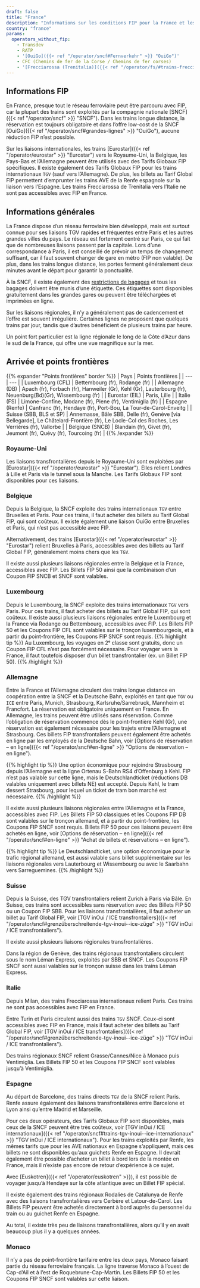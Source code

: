 ```yaml
---
draft: false
title: "France"
description: "Informations sur les conditions FIP pour la France et les opérateurs où les réductions peuvent être utilisées."
country: "france"
params:
  operators_without_fip:
    - Transdev
    - RATP
    - '[OuiGo]({{< ref "/operator/sncf#Fernverkehr" >}} "OuiGo")'
    - CFC (Chemins de fer de la Corse / Chemins de fer corses)
    - '[Frecciarossa (Trenitalia)]({{< ref "/operator/fs/#trains-frecciarossa-internationaux-vers-paris" >}} "Frecciarossa (Trenitalia)")'
---
```


## Informations FIP

En France, presque tout le réseau ferroviaire peut être parcouru avec FIP, car la plupart des trains sont exploités par la compagnie nationale [SNCF]({{< ref "/operator/sncf" >}} "SNCF"). Dans les trains longue distance, la réservation est toujours obligatoire et dans l’offre low-cost de la SNCF [OuiGo]({{< ref "/operator/sncf#grandes-lignes" >}} "OuiGo"), aucune réduction FIP n’est possible.

Sur les liaisons internationales, les trains [Eurostar]({{< ref "/operator/eurostar" >}} "Eurostar") vers le Royaume-Uni, la Belgique, les Pays-Bas et l’Allemagne peuvent être utilisés avec des Tarifs Globaux FIP spécifiques. Il existe également des Tarifs Globaux FIP pour les trains internationaux `TGV` (sauf vers l’Allemagne). De plus, les billets au Tarif Global FIP permettent d’emprunter les trains AVE de la Renfe espagnole sur la liaison vers l’Espagne. Les trains Frecciarossa de Trenitalia vers l’Italie ne sont pas accessibles avec FIP en France.

## Informations générales

La France dispose d’un réseau ferroviaire bien développé, mais est surtout connue pour ses liaisons TGV rapides et fréquentes entre Paris et les autres grandes villes du pays. Le réseau est fortement centré sur Paris, ce qui fait que de nombreuses liaisons passent par la capitale. Lors d’une correspondance à Paris, il est conseillé de prévoir un temps de changement suffisant, car il faut souvent changer de gare en métro (FIP non valable). De plus, dans les trains longue distance, les portes ferment généralement deux minutes avant le départ pour garantir la ponctualité.

À la SNCF, il existe également des [restrictions de bagages](https://www.sncf-voyageurs.com/en/travel-with-us/in-france/tgv-inoui/your-luggage-and-lockers/) et tous les bagages doivent être munis d’une étiquette. Ces étiquettes sont disponibles gratuitement dans les grandes gares ou peuvent être téléchargées et imprimées en ligne.

Sur les liaisons régionales, il n’y a généralement pas de cadencement et l’offre est souvent irrégulière. Certaines lignes ne proposent que quelques trains par jour, tandis que d’autres bénéficient de plusieurs trains par heure.

Un point fort particulier est la ligne régionale le long de la Côte d’Azur dans le sud de la France, qui offre une vue magnifique sur la mer.

## Arrivée et points frontières

{{% expander "Points frontières" border %}}
| Pays | Points frontières |
| --- | --- |
| Luxembourg (CFL) | Bettembourg (fr), Rodange (fr) |
| Allemagne (DB) | Apach (fr), Forbach (fr), Hanweiler (Gr), Kehl (Gr), Lauterbourg (fr), Neuenburg(Bd)(Gr), Wissembourg (fr) |
| Eurostar (EIL) | Paris, Lille |
| Italie (FS) | Limone-Confine, Modane (fr), Piene (fr), Ventimiglia (fr) |
| Espagne (Renfe) | Canfranc (fr), Hendaye (fr), Port-Bou, La Tour-de-Carol-Enveitg |
| Suisse (SBB, BLS et SP) | Annemasse, Bâle SBB, Delle (fr), Genève [via Bellegarde], Le Châtelard-Frontière (fr), Le Locle-Col des Roches, Les Verrières (fr), Vallorbe |
| Belgique (SNCB) | Blandain (fr), Givet (fr), Jeumont (fr), Quévy (fr), Tourcoing (fr) |
{{% /expander %}}

### Royaume-Uni

Les liaisons transfrontalières depuis le Royaume-Uni sont exploitées par [Eurostar]({{< ref "/operator/eurostar" >}} "Eurostar"). Elles relient Londres à Lille et Paris via le tunnel sous la Manche. Les Tarifs Globaux FIP sont disponibles pour ces liaisons.

### Belgique

Depuis la Belgique, la SNCF exploite des trains internationaux `TGV` entre Bruxelles et Paris. Pour ces trains, il faut acheter des billets au Tarif Global FIP, qui sont coûteux. Il existe également une liaison OuiGo entre Bruxelles et Paris, qui n’est pas accessible avec FIP.

Alternativement, des trains [Eurostar]({{< ref "/operator/eurostar" >}} "Eurostar") relient Bruxelles à Paris, accessibles avec des billets au Tarif Global FIP, généralement moins chers que les `TGV`.

Il existe aussi plusieurs liaisons régionales entre la Belgique et la France, accessibles avec FIP. Les Billets FIP 50 ainsi que la combinaison d’un Coupon FIP SNCB et SNCF sont valables.

### Luxembourg

Depuis le Luxembourg, la SNCF exploite des trains internationaux `TGV` vers Paris. Pour ces trains, il faut acheter des billets au Tarif Global FIP, qui sont coûteux. Il existe aussi plusieurs liaisons régionales entre le Luxembourg et la France via Rodange ou Bettembourg, accessibles avec FIP. Les Billets FIP 50 et les Coupons FIP CFL sont valables sur le tronçon luxembourgeois, et à partir du point-frontière, les Coupons FIP SNCF sont requis.
{{% highlight tip %}}
Au Luxembourg, les voyages en 2ᵉ classe sont gratuits, donc un Coupon FIP CFL n’est pas forcément nécessaire. Pour voyager vers la France, il faut toutefois disposer d’un billet transfrontalier (ex. un Billet FIP 50).
{{% /highlight %}}

### Allemagne

Entre la France et l’Allemagne circulent des trains longue distance en coopération entre la SNCF et la Deutsche Bahn, exploités en tant que `TGV` ou `ICE` entre Paris, Munich, Strasbourg, Karlsruhe/Sarrebruck, Mannheim et Francfort. La réservation est obligatoire uniquement en France. En Allemagne, les trains peuvent être utilisés sans réservation. Comme l’obligation de réservation commence dès le point-frontière Kehl (Gr), une réservation est également nécessaire pour les trajets entre l’Allemagne et Strasbourg. Ces billets FIP transfrontaliers peuvent également être achetés en ligne par les employés de la Deutsche Bahn, voir [Options de réservation – en ligne]({{< ref "/operator/sncf#en-ligne" >}} "Options de réservation – en ligne").

{{% highlight tip %}}
Une option économique pour rejoindre Strasbourg depuis l’Allemagne est la ligne Ortenau S-Bahn RS4 d’Offenburg à Kehl. FIP n’est pas valable sur cette ligne, mais le Deutschlandticket (réductions DB valables uniquement avec billets NE) est accepté. Depuis Kehl, le tram dessert Strasbourg, pour lequel un ticket de tram bon marché est nécessaire.
{{% /highlight %}}

Il existe aussi plusieurs liaisons régionales entre l’Allemagne et la France, accessibles avec FIP. Les Billets FIP 50 classiques et les Coupons FIP DB sont valables sur le tronçon allemand, et à partir du point-frontière, les Coupons FIP SNCF sont requis. Billets FIP 50 pour ces liaisons peuvent être achetés en ligne, voir [Options de réservation – en ligne]({{< ref "/operator/sncf#en-ligne" >}} "Achat de billets et réservations – en ligne").

{{% highlight tip %}}
Le Deutschlandticket, une option économique pour le trafic régional allemand, est aussi valable sans billet supplémentaire sur les liaisons régionales vers Lauterbourg et Wissembourg ou avec le Saarbahn vers Sarreguemines.
{{% /highlight %}}

### Suisse

Depuis la Suisse, des TGV transfrontaliers relient Zurich à Paris via Bâle. En Suisse, ces trains sont accessibles sans réservation avec des Billets FIP 50 ou un Coupon FIP SBB. Pour les liaisons transfrontalières, il faut acheter un billet au Tarif Global FIP, voir [TGV inOui / ICE transfrontaliers]({{< ref "/operator/sncf#grenzüberschreitende-tgv-inoui--ice-züge" >}} "TGV inOui / ICE transfrontaliers").

Il existe aussi plusieurs liaisons régionales transfrontalières.

Dans la région de Genève, des trains régionaux transfrontaliers circulent sous le nom Léman Express, exploités par SBB et SNCF. Les Coupons FIP SNCF sont aussi valables sur le tronçon suisse dans les trains Léman Express.

### Italie

Depuis Milan, des trains Frecciarossa internationaux relient Paris. Ces trains ne sont pas accessibles avec FIP en France.

Entre Turin et Paris circulent aussi des trains `TGV` SNCF. Ceux-ci sont accessibles avec FIP en France, mais il faut acheter des billets au Tarif Global FIP, voir [TGV inOui / ICE transfrontaliers]({{< ref "/operator/sncf#grenzüberschreitende-tgv-inoui--ice-züge" >}} "TGV inOui / ICE transfrontaliers").

Des trains régionaux SNCF relient Grasse/Cannes/Nice à Monaco puis Ventimiglia. Les Billets FIP 50 et les Coupons FIP SNCF sont valables jusqu’à Ventimiglia.

### Espagne

Au départ de Barcelone, des trains directs `TGV` de la SNCF relient Paris. Renfe assure également des liaisons transfrontalières entre Barcelone et Lyon ainsi qu’entre Madrid et Marseille.

Pour ces deux opérateurs, des Tarifs Globaux FIP sont disponibles, mais ceux de la SNCF peuvent être très coûteux, voir [TGV inOui / ICE internationaux]({{< ref "/operator/sncf#trains-tgv-inoui--ice-internationaux" >}} "TGV inOui / ICE internationaux"). Pour les trains exploités par Renfe, les mêmes tarifs que pour les AVE nationaux en Espagne s’appliquent, mais ces billets ne sont disponibles qu’aux guichets Renfe en Espagne. Il devrait également être possible d’acheter un billet à bord lors de la montée en France, mais il n’existe pas encore de retour d’expérience à ce sujet.

Avec [Euskotren]({{< ref "/operator/euskotren" >}}), il est possible de voyager jusqu’à Hendaye sur la côte atlantique avec un Billet FIP spécial.

Il existe également des trains régionaux Rodalies de Catalunya de Renfe avec des liaisons transfrontalières vers Cerbère et Latour-de-Carol. Les Billets FIP peuvent être achetés directement à bord auprès du personnel du train ou au guichet Renfe en Espagne.

Au total, il existe très peu de liaisons transfrontalières, alors qu’il y en avait beaucoup plus il y a quelques années.

### Monaco

Il n’y a pas de point-frontière tarifaire entre les deux pays, Monaco faisant partie du réseau ferroviaire français. La ligne traverse Monaco à l’ouest de Cap-d’Ail et à l’est de Roquebrune-Cap-Martin. Les Billets FIP 50 et les Coupons FIP SNCF sont valables sur cette liaison.
